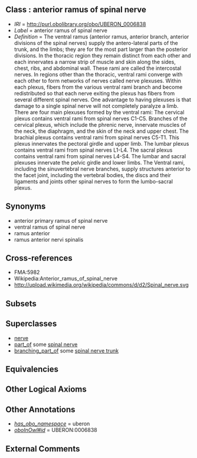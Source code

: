 
## Class : anterior ramus of spinal nerve

 * *IRI* = http://purl.obolibrary.org/obo/UBERON_0006838
 * *Label* = anterior ramus of spinal nerve
 * *Definition* = The ventral ramus (anterior ramus, anterior branch, anterior divisions of the spinal nerves) supply the antero-lateral parts of the trunk, and the limbs; they are for the most part larger than the posterior divisions. In the thoracic region they remain distinct from each other and each innervates a narrow strip of muscle and skin along the sides, chest, ribs, and abdominal wall. These rami are called the intercostal nerves. In regions other than the thoracic, ventral rami converge with each other to form networks of nerves called nerve plexuses. Within each plexus, fibers from the various ventral rami branch and become redistributed so that each nerve exiting the plexus has fibers from several different spinal nerves. One advantage to having plexuses is that damage to a single spinal nerve will not completely paralyze a limb. There are four main plexuses formed by the ventral rami: The cervical plexus contains ventral rami from spinal nerves C1-C5. Branches of the cervical plexus, which include the phrenic nerve, innervate muscles of the neck, the diaphragm, and the skin of the neck and upper chest. The brachial plexus contains ventral rami from spinal nerves C5-T1. This plexus innervates the pectoral girdle and upper limb. The lumbar plexus contains ventral rami from spinal nerves L1-L4. The sacral plexus contains ventral rami from spinal nerves L4-S4. The lumbar and sacral plexuses innervate the pelvic girdle and lower limbs. The Ventral rami, including the sinuvertebral nerve branches, supply structures anterior to the facet joint, including the vertebral bodies, the discs and their ligaments and joints other spinal nerves to form the lumbo-sacral plexus.

## Synonyms

 * anterior primary ramus of spinal nerve
 * ventral ramus of spinal nerve
 * ramus anterior
 * ramus anterior nervi spinalis

## Cross-references

 * FMA:5982
 * Wikipedia:Anterior_ramus_of_spinal_nerve
 * http://upload.wikimedia.org/wikipedia/commons/d/d2/Spinal_nerve.svg

## Subsets


## Superclasses

 * [nerve](../../UBERON/21/UBERON_0001021.md)
 * [part_of](../../BFO/50/BFO_0000050.md) some [spinal nerve](../../UBERON/80/UBERON_0001780.md)
 * [branching_part_of](../../RO/80/RO_0002380.md) some [spinal nerve trunk](../../UBERON/76/UBERON_0005476.md)

## Equivalencies


## Other Logical Axioms


## Other Annotations

 * *[has_obo_namespace](../../ce/oboInOwl#hasOBONamespace.md)* = uberon
 * *[oboInOwl#id](../../id/oboInOwl#id.md)* = UBERON:0006838

## External Comments

